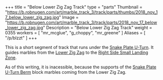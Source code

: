 +++
title = "Below Lower Zig Zag Track"
type = "parts"
Thumbnail = "https://b.robnugen.com/art/marble_track_3/track/parts/thumbs/2018_nov_17_below_lower_zig_zag.jpg"
Image = "https://b.robnugen.com/art/marble_track_3/track/parts/2018_nov_17_below_lower_zig_zag.jpg"
Description = "Below Lower Zig Zag Track"
weight = 0355
workers = [
    "mr_mcglue",
    "g_choppy",
    "mr_greene"
]
Aliases = [
    "/p/blzzt"
]
+++

This is a short segment of track that runs under the [Snake Plate U-Turn](/p/sput).  It guides marbles from the [Lower Zig Zag](/p/lzz) to the [Right Side Small Landing Zone](/p/rsslz).

As of this writing, it is inacessible, because the supports of the [Snake Plate U-Turn Berm](/p/sputb) block marbles coming from the Lower Zig Zag.
